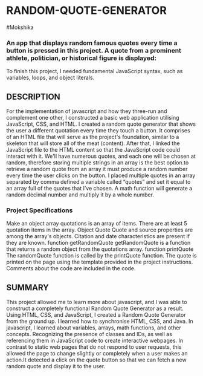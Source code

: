 # RANDOM-QUOTE-GENERATOR
#Mokshika

### An app that displays random famous quotes every time a button is pressed in this project. A quote from a prominent athlete, politician, or historical figure is displayed:
To finish this project, I needed  fundamental JavaScript syntax, such as variables, loops, and object literals.

## DESCRIPTION
For the implementation of javascript and how they three-run and complement one other, I constructed a basic web application utilising JavaScript, CSS, and HTML. I created a random quote generator that shows the user a different quotation every time they touch a button. It comprises of an HTML file that will serve as the project's foundation, similar to a skeleton that will store all of the meat (content). After that, I linked the JavaScript file to the HTML content so that the JavaScript code could interact with it. We'll have numerous quotes, and each one will be chosen at random, therefore storing multiple strings in an array is the best option.to retrieve a random quote from an array it must produce a random number every time the user clicks on the button.
I placed multiple quotes in an array separated by comma defined a variable called “quotes” and set it equal to an array full of the quotes that I’ve chosen. A math function will generate a random decimal number and multiply it by a whole number.
### Project Specifications
Make an object array
quotations is an array of items.
There are at least 5 quotation items in the array.
Object Quote
Quote and source properties are among the array's objects. Citation and date characteristics are present if they are known.
function getRandomQuote
getRandomQuote is a function that returns a random object from the quotations array.
function printQuote
The randomQuote function is called by the printQuote function.
The quote is printed on the page using the template provided in the project instructions.
Comments about the code are included in the code.

## SUMMARY
This project allowed me to learn more about javascript, and I was able to construct a completely functional Random Quote Generator as a result. Using HTML, CSS, and JavaScript, I created a Random Quote Generator from the ground up. I learned how to synchronise HTML, CSS, and Java. In javascript, I learned about variables, arrays, math functions, and other concepts. Recognizing the presence of classes and IDs, as well as referencing them in JavaScript code to create interactive webpages. In contrast to static web pages that do not respond to user requests, this allowed the page to change slightly or completely when a user makes an action.It detected a click on the quote button so that we can fetch a new random quote and display it to the user.
